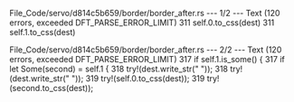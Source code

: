 File_Code/servo/d814c5b659/border/border_after.rs --- 1/2 --- Text (120 errors, exceeded DFT_PARSE_ERROR_LIMIT)
311             self.0.to_css(dest)                                                                                                                          311             self.1.to_css(dest)

File_Code/servo/d814c5b659/border/border_after.rs --- 2/2 --- Text (120 errors, exceeded DFT_PARSE_ERROR_LIMIT)
317             if self.1.is_some() {                                                                                                                        317             if let Some(second) = self.1 {
318                 try!(dest.write_str(" "));                                                                                                               318                 try!(dest.write_str(" "));
319                 try!(self.0.to_css(dest));                                                                                                               319                 try!(second.to_css(dest));

